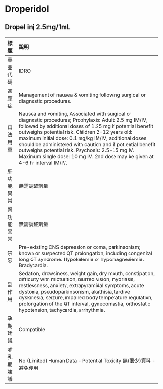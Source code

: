 # Droperidol

## Dropel inj 2.5mg/1mL

##### 

| 標題       | 說明                                                                                                                                                                                                                                                                                                                                                                                                                                                                              |
|:-----------|:----------------------------------------------------------------------------------------------------------------------------------------------------------------------------------------------------------------------------------------------------------------------------------------------------------------------------------------------------------------------------------------------------------------------------------------------------------------------------------|
| 藥品代碼   | IDRO                                                                                                                                                                                                                                                                                                                                                                                                                                                                              |
| 適應症     | Management of nausea & vomiting following surgical or diagnostic procedures.                                                                                                                                                                                                                                                                                                                                                                                                      |
| 用法用量   | Nausea and vomiting, Associated with surgical or diagnostic procedures; Prophylaxis: Adult: 2.5 mg IM/IV, followed by additional doses of 1.25 mg if potential benefit outweighs potential risk. Children 2-12 years old: maximum initial dose: 0.1 mg/kg IM/IV, additional doses should be administered with caution and if pot.ential benefit outweighs potential risk. Psychosis: 2.5-15 mg IV. Maximum single dose: 10 mg IV. 2nd dose may be given at 4-6 hr interval IM/IV. |
| 肝功能異常 | 無需調整劑量                                                                                                                                                                                                                                                                                                                                                                                                                                                                      |
| 腎功能異常 | 無需調整劑量                                                                                                                                                                                                                                                                                                                                                                                                                                                                      |
| 禁忌       | Pre-existing CNS depression or coma, parkinsonism; known or suspected QT prolongation, including congenital long QT syndrome. Hypokalemia or hypomagnesiemia. Bradycardia.                                                                                                                                                                                                                                                                                                        |
| 副作用     | Sedation, drowsiness, weight gain, dry mouth, constipation, difficulty with micturition, blurred vision, mydriasis, restlessness, anxiety, extrapyramidal symptoms, acute dystonia, pseudoparkinsonism, akathisia, tardive dyskinesia, seizure, impaired body temperature regulation, prolongation of the QT interval, gynecomastia, orthostatic hypotension, tachycardia, arrhythmia.                                                                                            |
| 孕期建議   | Compatible                                                                                                                                                                                                                                                                                                                                                                                                                                                                        |
| 哺乳期建議 | No (Limited) Human Data - Potential Toxicity 無(很少)資料 - 避免使用                                                                                                                                                                                                                                                                                                                                                                                                              |

